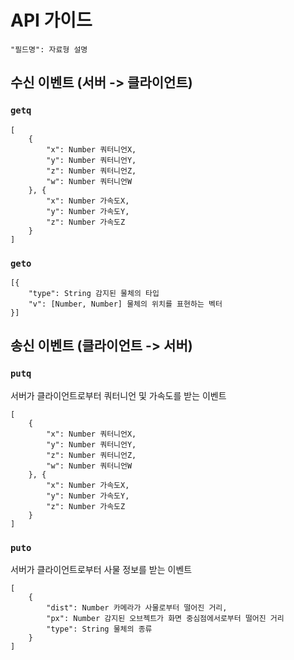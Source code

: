 # API 가이드
`"필드명": 자료형 설명`
## 수신 이벤트 (서버 -> 클라이언트)
### `getq`
```
[
    {
        "x": Number 쿼터니언X,
        "y": Number 쿼터니언Y,
        "z": Number 쿼터니언Z,
        "w": Number 쿼터니언W
    }, {
        "x": Number 가속도X,
        "y": Number 가속도Y,
        "z": Number 가속도Z
    }
]
```

### `geto`
```
[{
    "type": String 감지된 물체의 타입
    "v": [Number, Number] 물체의 위치를 표현하는 벡터
}]
```

## 송신 이벤트 (클라이언트 -> 서버)
### `putq`
서버가 클라이언트로부터 쿼터니언 및 가속도를 받는 이벤트
```
[
    {
        "x": Number 쿼터니언X,
        "y": Number 쿼터니언Y,
        "z": Number 쿼터니언Z,
        "w": Number 쿼터니언W
    }, {
        "x": Number 가속도X,
        "y": Number 가속도Y,
        "z": Number 가속도Z
    }
]
```

### `puto`
서버가 클라이언트로부터 사물 정보를 받는 이벤트
```
[
    {
        "dist": Number 카메라가 사물로부터 떨어진 거리,
        "px": Number 감지된 오브젝트가 화면 중심점에서로부터 떨어진 거리
        "type": String 물체의 종류
    }
]
```
